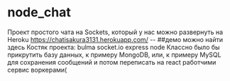 # node_chat
Проект простого чата на Sockets, который у нас можно развернуть на Heroku
https://chatisakura3131.herokuapp.com/ -- ##демо можно найти здесь
 Костяк проекта:
 bulma
 socket.io
 express
 node
 Классно было бы прикрутить базу данных, к примеру MongoDB, или, к примеру MySQL для сохранения сообщений
 и потом переписать на react работчими сервис воркерами(
